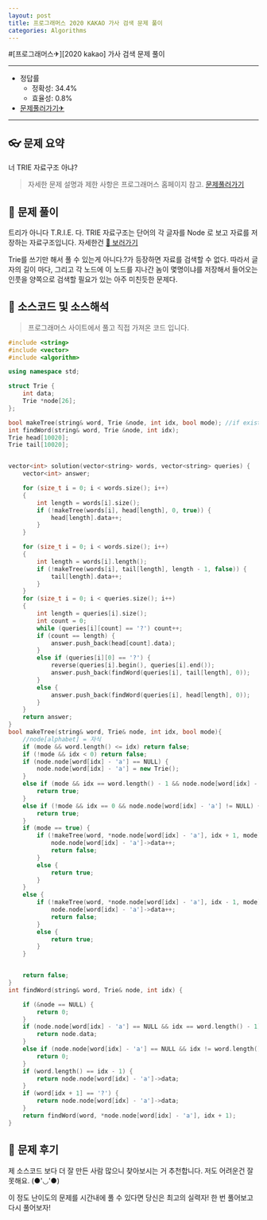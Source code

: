 ```yaml
---
layout: post
title: 프로그래머스 2020 KAKAO 가사 검색 문제 풀이
categories: Algorithms
---
```


#[프로그래머스✈][2020 kakao] 가사 검색 문제 풀이

---

- 정답률
  - 정확성: 34.4%
  - 효율성: 0.8%
- [문제풀러가기✈](https://programmers.co.kr/learn/courses/30/lessons/42890)

---

## 👓 문제 요약

너 TRIE 자료구조 아냐?

> 자세한 문제 설명과 제한 사항은 프로그래머스 홈페이지 참고. [문제풀러가기](https://programmers.co.kr/learn/courses/30/lessons/42892)

## 🔑 문제 풀이

트리가 아니다 T.R.I.E. 다.
TRIE 자료구조는 단어의 각 글자를 Node 로 보고 자료를 저장하는 자료구조입니다.
자세한건 [🛴 보러가기 ](https://jason9319.tistory.com/129)

Trie를 쓰기만 해서 풀 수 있는게 아니다.?가 등장하면 자료를 검색할 수 없다.
따라서 글자의 길이 마다, 그리고 각 노드에 이 노드를 지나간 놈이 몇명이냐를 저장해서 들어오는 인풋을 양쪽으로 검색할 필요가 있는 아주 미친듯한 문제다.

## 🥽 소스코드 및 소스해석

> 프로그래머스 사이트에서 풀고 직접 가져온 코드 입니다.

```cpp
#include <string>
#include <vector>
#include <algorithm>

using namespace std;

struct Trie {
    int data;
    Trie *node[26];
};

bool makeTree(string& word, Trie &node, int idx, bool mode); //if exist then true, else false
int findWord(string& word, Trie &node, int idx);
Trie head[10020];
Trie tail[10020];


vector<int> solution(vector<string> words, vector<string> queries) {
    vector<int> answer;

    for (size_t i = 0; i < words.size(); i++)
    {
        int length = words[i].size();
        if (!makeTree(words[i], head[length], 0, true)) {
            head[length].data++;
        }
    }

    for (size_t i = 0; i < words.size(); i++)
    {
        int length = words[i].length();
        if (!makeTree(words[i], tail[length], length - 1, false)) {
            tail[length].data++;
        }
    }
    for (size_t i = 0; i < queries.size(); i++)
    {
        int length = queries[i].size();
        int count = 0;
        while (queries[i][count] == '?') count++;
        if (count == length) {
            answer.push_back(head[count].data);
        }
        else if (queries[i][0] == '?') {
            reverse(queries[i].begin(), queries[i].end());
            answer.push_back(findWord(queries[i], tail[length], 0));
        }
        else {
            answer.push_back(findWord(queries[i], head[length], 0));
        }
    }
    return answer;
}
bool makeTree(string& word, Trie& node, int idx, bool mode){
    //node[alphabet] = 자식
    if (mode && word.length() <= idx) return false;
    if (!mode && idx < 0) return false;
    if (node.node[word[idx] - 'a'] == NULL) {
        node.node[word[idx] - 'a'] = new Trie();
    }
    else if (mode && idx == word.length() - 1 && node.node[word[idx] - 'a'] != NULL) {
        return true;
    }
    else if (!mode && idx == 0 && node.node[word[idx] - 'a'] != NULL) {
        return true;
    }
    if (mode == true) {
        if (!makeTree(word, *node.node[word[idx] - 'a'], idx + 1, mode)) {
            node.node[word[idx] - 'a']->data++;
            return false;
        }
        else {
            return true;
        }
    }
    else {
        if (!makeTree(word, *node.node[word[idx] - 'a'], idx - 1, mode)) {
            node.node[word[idx] - 'a']->data++;
            return false;
        }
        else {
            return true;
        }
    }


    return false;
}
int findWord(string& word, Trie& node, int idx) {

    if (&node == NULL) {
        return 0;
    }
    if (node.node[word[idx] - 'a'] == NULL && idx == word.length() - 1) {
        return node.data;
    }
    else if (node.node[word[idx] - 'a'] == NULL && idx != word.length() - 1) {
        return 0;
    }
    if (word.length() == idx - 1) {
        return node.node[word[idx] - 'a']->data;
    }
    if (word[idx + 1] == '?') {
        return node.node[word[idx] - 'a']->data;
    }
    return findWord(word, *node.node[word[idx] - 'a'], idx + 1);
}
```

## 🔨 문제 후기

제 소스코드 보다 더 잘 만든 사람 많으니 찾아보시는 거 추천합니다. 저도 어려운건 잘 못해요. (●'◡'●)

이 정도 난이도의 문제를 시간내에 풀 수 있다면 당신은 최고의 실력자! 한 번 풀어보고 다시 풀어보자!
